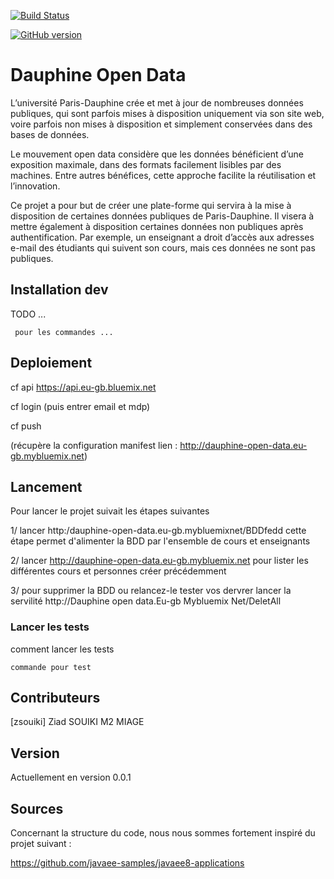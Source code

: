 
[![Build Status](https://travis-ci.org/benzait27/Dauphine-Open-Data.svg?branch=develop)](https://travis-ci.org/benzait27/Dauphine-Open-Data)

[![GitHub version](https://badge.fury.io/gh/benzait27%2FDauphine-Open-Data.svg)](https://badge.fury.io/gh/benzait27%2FDauphine-Open-Data)

# Dauphine Open Data

L’université Paris-Dauphine crée et met à jour de nombreuses données publiques, qui sont parfois mises à disposition uniquement via son site web, voire parfois non mises à disposition et simplement conservées dans des bases de données.

Le mouvement open data considère que les données bénéficient d’une exposition maximale, dans des formats facilement lisibles par des machines. Entre autres bénéfices, cette approche facilite la réutilisation et l’innovation.

Ce projet a pour but de créer une plate-forme qui servira à la mise à disposition de certaines données publiques de Paris-Dauphine. Il visera à mettre également à disposition certaines données non publiques après authentification. Par exemple, un enseignant a droit d’accès aux adresses e-mail des étudiants qui suivent son cours, mais ces données ne sont pas publiques.


## Installation dev

TODO ...
```
 pour les commandes ...
```
## Deploiement
cf api https://api.eu-gb.bluemix.net

cf login (puis entrer email et mdp)

cf push 

(récupère la configuration manifest lien : http://dauphine-open-data.eu-gb.mybluemix.net)

## Lancement

Pour lancer le projet suivait les étapes suivantes 

1/ lancer http:/dauphine-open-data.eu-gb.mybluemixnet/BDDfedd 
cette étape permet d'alimenter la BDD par l'ensemble de cours et enseignants 

2/ lancer http://dauphine-open-data.eu-gb.mybluemix.net 
pour lister les différentes cours et personnes créer précédemment 

3/ pour supprimer la BDD ou relancez-le tester vos dervrer lancer la servilité http://Dauphine open data.Eu-gb Mybluemix Net/DeletAll


### Lancer les tests

comment lancer les tests 
```
commande pour test
```

## Contributeurs

[zsouiki] Ziad SOUIKI M2 MIAGE

## Version

Actuellement en version 0.0.1 


## Sources

Concernant la structure du code, nous nous sommes fortement inspiré du projet suivant : 

https://github.com/javaee-samples/javaee8-applications